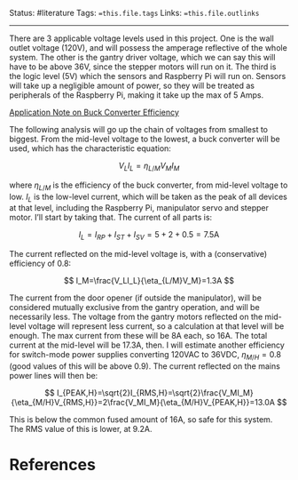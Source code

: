 Status: #literature 
Tags: `=this.file.tags`
Links: `=this.file.outlinks`

---
There are 3 applicable voltage levels used in this project. One is the wall outlet voltage (120V), and will possess the amperage reflective of the whole system. The other is the gantry driver voltage, which we can say this will have to be above 36V, since the stepper motors will run on it. The third is the logic level (5V) which the sensors and Raspberry Pi will run on. Sensors will take up a negligible amount of power, so they will be treated as peripherals of the Raspberry Pi, making it take up the max of 5 Amps.

[Application Note on Buck Converter Efficiency](https://fscdn.rohm.com/en/products/databook/applinote/ic/power/switching_regulator/buck_converter_efficiency_app-e.pdf)

The following analysis will go up the chain of voltages from smallest to biggest. From the mid-level voltage to the lowest, a buck converter will be used, which has the characteristic equation:

$$ V_LI_L=\eta_{L/M} V_MI_M $$

where $\eta_{L/M}$ is the efficiency of the buck converter, from mid-level voltage to low. $I_L$ is the low-level current, which will be taken as the peak of all devices at that level, including the Raspberry Pi, manipulator servo and stepper motor. I’ll start by taking that. The current of all parts is:

$$ I_L=I_{RP}+ I_{ST}+I_{SV}=5+2+0.5=7.5\text{A} $$

The current reflected on the mid-level voltage is, with a (conservative) efficiency of 0.8:

$$ I_M=\frac{V_LI_L}{\eta_{L/M}V_M}=1.3A $$

The current from the door opener (if outside the manipulator), will be considered mutually exclusive from the gantry operation, and will be necessarily less. The voltage from the gantry motors reflected on the mid-level voltage will represent less current, so a calculation at that level will be enough. The max current from these will be 8A each, so 16A. The total current at the mid-level will be 17.3A, then. I will estimate another efficiency for switch-mode power supplies converting 120VAC to 36VDC, $\eta_{M/H}=0.8$ (good values of this will be above 0.9). The current reflected on the mains power lines will then be:

$$ I_{PEAK,H}=\sqrt{2}I_{RMS,H}=\sqrt{2}\frac{V_MI_M}{\eta_{M/H}V_{RMS,H}}=2\frac{V_MI_M}{\eta_{M/H}V_{PEAK,H}}=13.0A $$

This is below the common fused amount of 16A, so safe for this system. The RMS value of this is lower, at 9.2A.
# References
